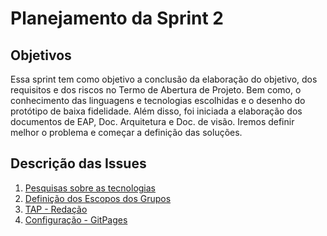 # Planejamento da Sprint 2

## Objetivos
Essa sprint tem como objetivo a conclusão da elaboração do objetivo, dos requisitos e dos riscos no Termo de Abertura de Projeto. Bem como, o conhecimento das linguagens e tecnologias escolhidas e o desenho do protótipo de baixa fidelidade.
Além disso, foi iniciada a elaboração dos documentos de EAP, Doc. Arquitetura e Doc. de visão. Iremos definir melhor o problema e começar a definição das soluções.

## Descrição das Issues
1. [Pesquisas sobre as tecnologias](https://github.com/fga-eps-mds/2021-1-hospitalar/issues/10)
2. [Definição dos Escopos dos Grupos](https://github.com/fga-eps-mds/2021-1-hospitalar/issues/14)
3. [TAP - Redação](https://github.com/fga-eps-mds/2021-1-hospitalar/issues/15)
4. [Configuração - GitPages](https://github.com/fga-eps-mds/2021-1-hospitalar/issues/17)
